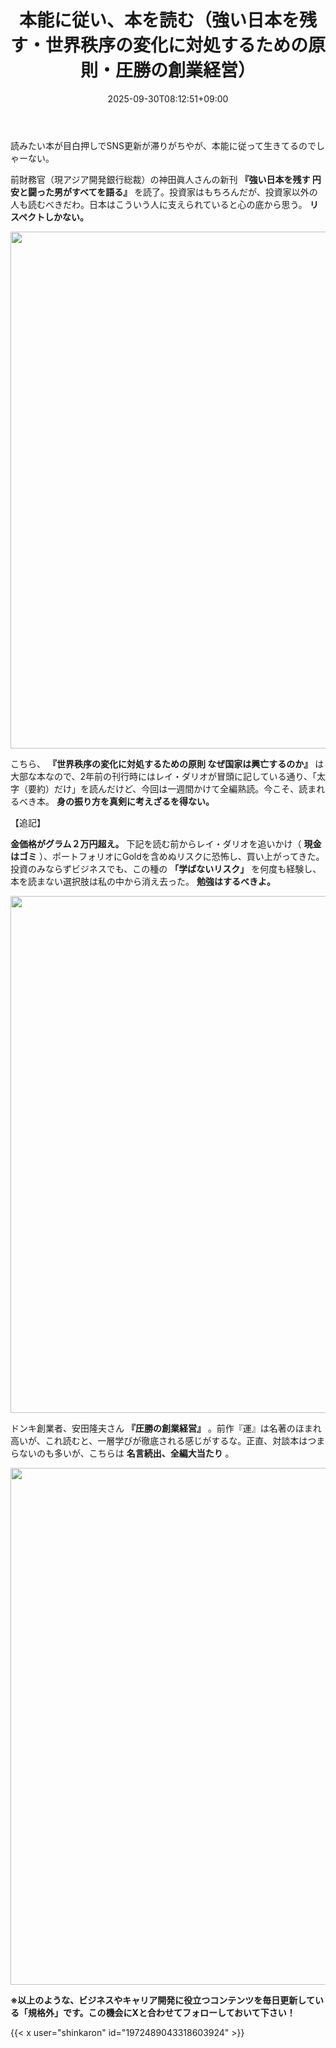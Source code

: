 ﻿---
title: "本能に従い、本を読む（強い日本を残す・世界秩序の変化に対処するための原則・圧勝の創業経営）"
date: 2025-09-30T08:12:51+09:00
draft: false
---

読みたい本が目白押しでSNS更新が滞りがちやが、本能に従って生きてるのでしゃーない。



前財務官（現アジア開発銀行総裁）の神田眞人さんの新刊 **『強い日本を残す 円安と闘った男がすべてを語る』** を読了。投資家はもちろんだが、投資家以外の人も読むべきだわ。日本はこういう人に支えられていると心の底から思う。 **リスペクトしかない。**



<img src="https://assets.st-note.com/img/1759187302-sReS0I8YJGfXFB6qyanp4N12.jpg?width=1200" alt="" width="620" height="827" loading="lazy">

こちら、 **『世界秩序の変化に対処するための原則 なぜ国家は興亡するのか』** は大部な本なので、2年前の刊行時にはレイ・ダリオが冒頭に記している通り、「太字（要約）だけ」を読んだけど、今回は一週間かけて全編熟読。今こそ、読まれるべき本。 **身の振り方を真剣に考えざるを得ない。**

【追記】

 **金価格がグラム２万円超え。** 下記を読む前からレイ・ダリオを追いかけ（ **現金はゴミ** ）、ポートフォリオにGoldを含めぬリスクに恐怖し、買い上がってきた。 投資のみならずビジネスでも、この種の **「学ばないリスク」** を何度も経験し、本を読まない選択肢は私の中から消え去った。 **勉強はするべきよ。**



<img src="https://assets.st-note.com/img/1759187312-BhiH0ur8tDJloQwVMNcnF76O.jpg?width=1200" alt="" width="620" height="827" loading="lazy">



ドンキ創業者、安田隆夫さん **『圧勝の創業経営』** 。前作『運』は名著のほまれ高いが、これ読むと、一層学びが徹底される感じがするな。正直、対談本はつまらないのも多いが、こちらは **名言続出、全編大当たり** 。



<img src="https://assets.st-note.com/img/1759187324-UX9xOLb3VyvTR4jSifY08z1r.jpg?width=1200" alt="" width="620" height="827" loading="lazy">



**※以上のような、ビジネスやキャリア開発に役立つコンテンツを毎日更新している「規格外」です。この機会にXと合わせてフォローしておいて下さい！**



{{< x user="shinkaron" id="1972489043318603924" >}}